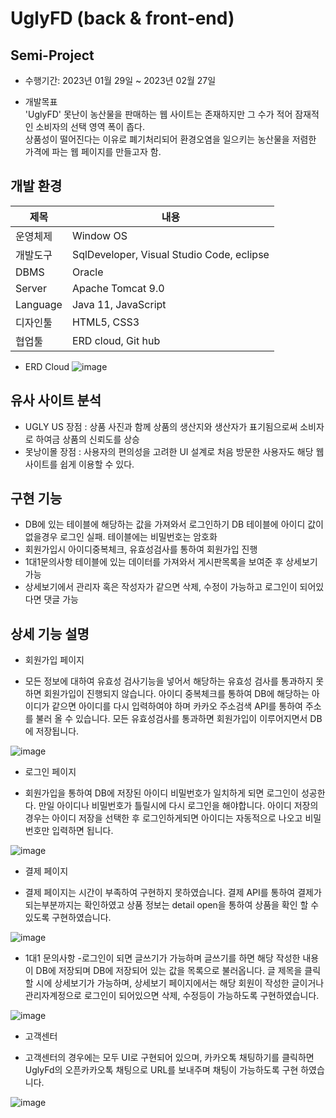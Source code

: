 # UglyFD (back & front-end)
## Semi-Project

* 수행기간: 2023년 01월 29일 ~ 2023년 02월 27일

* 개발목표 <br> 'UglyFD' 못난이 농산물을 판매하는 웹 사이트는 존재하지만 그 수가 적어 잠재적인 소비자의 선택 영역 폭이 좁다. <br>
상품성이 떨어진다는 이유로 폐기처리되어 환경오염을 일으키는 농산물을 저렴한 가격에 파는 웹 페이지를 만들고자 함.


  
## 개발 환경

  |제목|내용|
  |-----|----|
  |운영체제|Window OS|
  |개발도구| SqlDeveloper, Visual Studio Code, eclipse|
  |DBMS|Oracle|
  |Server|Apache Tomcat 9.0|
  |Language|Java 11, JavaScript|
  |디자인툴|HTML5, CSS3|
  |협업툴|ERD cloud, Git hub|

* ERD Cloud
  ![image](https://github.com/hswoo9/UglyFD/assets/118331567/19765607-3512-4495-9ed6-cb4b1a9ebf48)


## 유사 사이트 분석

* UGLY US
  장점 : 상품 사진과 함께 상품의 생산지와 생산자가 표기됨으로써 소비자로 하여금 상품의 신뢰도를 상승
* 못낭이몰
  장점 : 사용자의 편의성을 고려한 UI 설계로 처음 방문한 사용자도 해당 웹사이트를 쉽게 이용할 수 있다.


## 구현 기능

* DB에 있는 테이블에 해당하는 값을 가져와서 로그인하기 DB 테이블에 아이디 값이 없을경우 로그인 실패. 테이블에는 비밀번호는 암호화
* 회원가입시 아이디중복체크, 유효성검사를 통하여 회원가입 진행
* 1대1문의사항 테이블에 있는 데이터를 가져와서 게시판목록을 보여준 후 상세보기 가능
* 상세보기에서 관리자 혹은 작성자가 같으면 삭제, 수정이 가능하고 로그인이 되어있다면 댓글 가능


## 상세 기능 설명

* 회원가입 페이지
- 모든 정보에 대하여 유효성 검사기능을 넣어서 해당하는 유효성 검사를 통과하지 못하면 회원가입이 진행되지 않습니다.
아이디 중복체크를 통하여 DB에 해당하는 아이디가 같으면 아이디를 다시 입력하여야 하며 카카오 주소검색 API를 통하여 주소를 불러 올 수 있습니다. 모든 유효성검사를 통과하면 회원가입이 이루어지면서 DB에 저장됩니다.

![image](https://github.com/hswoo9/UglyFD/assets/118331567/43332d89-ec21-4566-a22e-736b8cbb19c0)

* 로그인 페이지
- 회원가입을 통하여 DB에 저장된 아이디 비밀번호가 일치하게 되면 로그인이 성공한다.
만일 아이디나 비밀번호가 틀릴시에 다시 로그인을 해야합니다.
아이디 저장의 경우는 아이디 저장을 선택한 후 로그인하게되면 아이디는 자동적으로 나오고 비밀번호만 입력하면 됩니다.

![image](https://github.com/hswoo9/UglyFD/assets/118331567/e5cae998-9336-4d8a-9743-547d4355c295)

* 결제 페이지
- 결제 페이지는 시간이 부족하여 구현하지 못하였습니다.
결제 API를 통하여 결제가 되는부분까지는 확인하였고 상품 정보는 detail open을 통하여 상품을 확인 할 수 있도록 구현하였습니다.

![image](https://github.com/hswoo9/UglyFD/assets/118331567/7078db5e-f05b-4579-a499-0b270d924f5c)

* 1대1 문의사항
-로그인이 되면 글쓰기가 가능하며 글쓰기를 하면 해당 작성한 내용이 DB에 저장되며 DB에 저장되어 있는 값을 목록으로 불러옵니다. 
글 제목을 클릭할 시에 상세보기가 가능하며, 상세보기 페이지에서는 해당 회원이 작성한 글이거나 관리자계정으로 로그인이 되어있으면 삭제, 수정등이 가능하도록 구현하였습니다.

![image](https://github.com/hswoo9/UglyFD/assets/118331567/54a08134-b750-4d68-bdfc-283fdbdd910b)

* 고객센터
- 고객센터의 경우에는 모두 UI로 구현되어 있으며, 카카오톡 채팅하기를 클릭하면 UglyFd의 오픈카카오톡 채팅으로 URL를 보내주며 채팅이 가능하도록 구현 하였습니다.

![image](https://github.com/hswoo9/UglyFD/assets/118331567/2c3c7c11-61bb-42f0-bf66-e986754c25ea)
